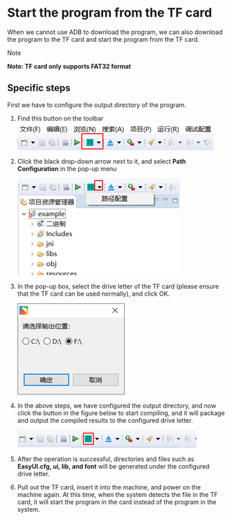 
# Start the program from the TF card
When we cannot use ADB to download the program, we can also download the program to the TF card and start the program from the TF card.  
> [!Note]
> **Note: TF card only supports FAT32 format**

## Specific steps 
First we have to configure the output directory of the program.
1. Find this button on the toolbar  
  ![](assets/ide/toolbar_debug.png)   

2. Click the black drop-down arrow next to it, and select **Path Configuration** in the pop-up menu    

   ![](assets/ide/toolbar_debug2.png)

3. In the pop-up box, select the drive letter of the TF card (please ensure that the TF card can be used normally), and click OK.
  
   ![](assets/ide/toolbar_debug3.png) 
 
4. In the above steps, we have configured the output directory, and now click the button in the figure below to start compiling, and it will package and output the compiled results to the configured drive letter.  

   ![](assets/ide/toolbar_debug4.png)

5. After the operation is successful, directories and files such as **EasyUI.cfg, ui, lib, and font** will be generated under the configured drive letter.  
6. Pull out the TF card, insert it into the machine, and power on the machine again. At this time, when the system detects the file in the TF card, it will start the program in the card instead of the program in the system.